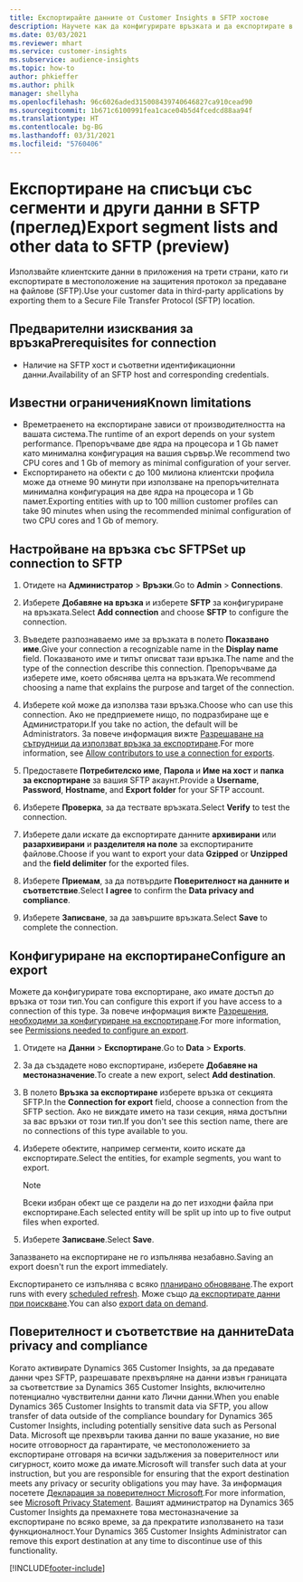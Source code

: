 ```yaml
---
title: Експортирайте данните от Customer Insights в SFTP хостове
description: Научете как да конфигурирате връзката и да експортирате в SFTP местоположение.
ms.date: 03/03/2021
ms.reviewer: mhart
ms.service: customer-insights
ms.subservice: audience-insights
ms.topic: how-to
author: phkieffer
ms.author: philk
manager: shellyha
ms.openlocfilehash: 96c6026aded315008439740646827ca910cead90
ms.sourcegitcommit: 1b671c6100991fea1cace04b5d4fcedcd88aa94f
ms.translationtype: HT
ms.contentlocale: bg-BG
ms.lasthandoff: 03/31/2021
ms.locfileid: "5760406"
---
```

# <a name="export-segment-lists-and-other-data-to-sftp-preview"></a><span data-ttu-id="a38cc-103">Експортиране на списъци със сегменти и други данни в SFTP (преглед)</span><span class="sxs-lookup"><span data-stu-id="a38cc-103">Export segment lists and other data to SFTP (preview)</span></span>

<span data-ttu-id="a38cc-104">Използвайте клиентските данни в приложения на трети страни, като ги експортирате в местоположение на защитения протокол за предаване на файлове (SFTP).</span><span class="sxs-lookup"><span data-stu-id="a38cc-104">Use your customer data in third-party applications by exporting them to a Secure File Transfer Protocol (SFTP) location.</span></span>

## <a name="prerequisites-for-connection"></a><span data-ttu-id="a38cc-105">Предварителни изисквания за връзка</span><span class="sxs-lookup"><span data-stu-id="a38cc-105">Prerequisites for connection</span></span>

- <span data-ttu-id="a38cc-106">Наличие на SFTP хост и съответни идентификационни данни.</span><span class="sxs-lookup"><span data-stu-id="a38cc-106">Availability of an SFTP host and corresponding credentials.</span></span>

## <a name="known-limitations"></a><span data-ttu-id="a38cc-107">Известни ограничения</span><span class="sxs-lookup"><span data-stu-id="a38cc-107">Known limitations</span></span>

- <span data-ttu-id="a38cc-108">Времетраенето на експортиране зависи от производителността на вашата система.</span><span class="sxs-lookup"><span data-stu-id="a38cc-108">The runtime of an export depends on your system performance.</span></span> <span data-ttu-id="a38cc-109">Препоръчваме две ядра на процесора и 1 Gb памет като минимална конфигурация на вашия сървър.</span><span class="sxs-lookup"><span data-stu-id="a38cc-109">We recommend two CPU cores and 1 Gb of memory as minimal configuration of your server.</span></span> 
- <span data-ttu-id="a38cc-110">Експортирането на обекти с до 100 милиона клиентски профила може да отнеме 90 минути при използване на препоръчителната минимална конфигурация на две ядра на процесора и 1 Gb памет.</span><span class="sxs-lookup"><span data-stu-id="a38cc-110">Exporting entities with up to 100 million customer profiles can take 90 minutes when using the recommended minimal configuration of two CPU cores and 1 Gb of memory.</span></span> 

## <a name="set-up-connection-to-sftp"></a><span data-ttu-id="a38cc-111">Настройване на връзка със SFTP</span><span class="sxs-lookup"><span data-stu-id="a38cc-111">Set up connection to SFTP</span></span>

1. <span data-ttu-id="a38cc-112">Отидете на **Администратор** > **Връзки**.</span><span class="sxs-lookup"><span data-stu-id="a38cc-112">Go to **Admin** > **Connections**.</span></span>

1. <span data-ttu-id="a38cc-113">Изберете **Добавяне на връзка** и изберете **SFTP** за конфигуриране на връзката.</span><span class="sxs-lookup"><span data-stu-id="a38cc-113">Select **Add connection** and choose **SFTP** to configure the connection.</span></span>

1. <span data-ttu-id="a38cc-114">Въведете разпознаваемо име за връзката в полето **Показвано име**.</span><span class="sxs-lookup"><span data-stu-id="a38cc-114">Give your connection a recognizable name in the **Display name** field.</span></span> <span data-ttu-id="a38cc-115">Показваното име и типът описват тази връзка.</span><span class="sxs-lookup"><span data-stu-id="a38cc-115">The name and the type of the connection describe this connection.</span></span> <span data-ttu-id="a38cc-116">Препоръчваме да изберете име, което обяснява целта на връзката.</span><span class="sxs-lookup"><span data-stu-id="a38cc-116">We recommend choosing a name that explains the purpose and target of the connection.</span></span>

1. <span data-ttu-id="a38cc-117">Изберете кой може да използва тази връзка.</span><span class="sxs-lookup"><span data-stu-id="a38cc-117">Choose who can use this connection.</span></span> <span data-ttu-id="a38cc-118">Ако не предприемете нищо, по подразбиране ще е Администратори.</span><span class="sxs-lookup"><span data-stu-id="a38cc-118">If you take no action, the default will be Administrators.</span></span> <span data-ttu-id="a38cc-119">За повече информация вижте [Разрешаване на сътрудници да използват връзка за експортиране](connections.md#allow-contributors-to-use-a-connection-for-exports).</span><span class="sxs-lookup"><span data-stu-id="a38cc-119">For more information, see [Allow contributors to use a connection for exports](connections.md#allow-contributors-to-use-a-connection-for-exports).</span></span>

1. <span data-ttu-id="a38cc-120">Предоставете **Потребителско име**, **Парола** и **Име на хост** и **папка за експортиране** за вашия SFTP акаунт.</span><span class="sxs-lookup"><span data-stu-id="a38cc-120">Provide a **Username**, **Password**, **Hostname**, and **Export folder** for your SFTP account.</span></span>

1. <span data-ttu-id="a38cc-121">Изберете **Проверка**, за да тествате връзката.</span><span class="sxs-lookup"><span data-stu-id="a38cc-121">Select **Verify** to test the connection.</span></span>

1. <span data-ttu-id="a38cc-122">Изберете дали искате да експортирате данните **архивирани** или **разархивирани** и **разделителя на поле** за експортираните файлове.</span><span class="sxs-lookup"><span data-stu-id="a38cc-122">Choose if you want to export your data **Gzipped** or **Unzipped** and the **field delimiter** for the exported files.</span></span>

1. <span data-ttu-id="a38cc-123">Изберете **Приемам**, за да потвърдите **Поверителност на данните и съответствие**.</span><span class="sxs-lookup"><span data-stu-id="a38cc-123">Select **I agree** to confirm the **Data privacy and compliance**.</span></span>

1. <span data-ttu-id="a38cc-124">Изберете **Записване**, за да завършите връзката.</span><span class="sxs-lookup"><span data-stu-id="a38cc-124">Select **Save** to complete the connection.</span></span>

## <a name="configure-an-export"></a><span data-ttu-id="a38cc-125">Конфигуриране на експортиране</span><span class="sxs-lookup"><span data-stu-id="a38cc-125">Configure an export</span></span>

<span data-ttu-id="a38cc-126">Можете да конфигурирате това експортиране, ако имате достъп до връзка от този тип.</span><span class="sxs-lookup"><span data-stu-id="a38cc-126">You can configure this export if you have access to a connection of this type.</span></span> <span data-ttu-id="a38cc-127">За повече информация вижте [Разрешения, необходими за конфигуриране на експортиране](export-destinations.md#set-up-a-new-export).</span><span class="sxs-lookup"><span data-stu-id="a38cc-127">For more information, see [Permissions needed to configure an export](export-destinations.md#set-up-a-new-export).</span></span>

1. <span data-ttu-id="a38cc-128">Отидете на **Данни** > **Експортиране**.</span><span class="sxs-lookup"><span data-stu-id="a38cc-128">Go to **Data** > **Exports**.</span></span>

1. <span data-ttu-id="a38cc-129">За да създадете ново експортиране, изберете **Добавяне на местоназначение**.</span><span class="sxs-lookup"><span data-stu-id="a38cc-129">To create a new export, select **Add destination**.</span></span>

1. <span data-ttu-id="a38cc-130">В полето **Връзка за експортиране** изберете връзка от секцията SFTP.</span><span class="sxs-lookup"><span data-stu-id="a38cc-130">In the **Connection for export** field, choose a connection from the SFTP section.</span></span> <span data-ttu-id="a38cc-131">Ако не виждате името на тази секция, няма достъпни за вас връзки от този тип.</span><span class="sxs-lookup"><span data-stu-id="a38cc-131">If you don't see this section name, there are no connections of this type available to you.</span></span>

1. <span data-ttu-id="a38cc-132">Изберете обектите, например сегменти, които искате да експортирате.</span><span class="sxs-lookup"><span data-stu-id="a38cc-132">Select the entities, for example segments, you want to export.</span></span>

   > [!NOTE]
   > <span data-ttu-id="a38cc-133">Всеки избран обект ще се раздели на до пет изходни файла при експортиране.</span><span class="sxs-lookup"><span data-stu-id="a38cc-133">Each selected entity will be split up into up to five output files when exported.</span></span> 

1. <span data-ttu-id="a38cc-134">Изберете **Записване**.</span><span class="sxs-lookup"><span data-stu-id="a38cc-134">Select **Save**.</span></span>

<span data-ttu-id="a38cc-135">Запазването на експортиране не го изпълнява незабавно.</span><span class="sxs-lookup"><span data-stu-id="a38cc-135">Saving an export doesn't run the export immediately.</span></span>

<span data-ttu-id="a38cc-136">Експортирането се изпълнява с всяко [планирано обновяване](system.md#schedule-tab).</span><span class="sxs-lookup"><span data-stu-id="a38cc-136">The export runs with every [scheduled refresh](system.md#schedule-tab).</span></span> <span data-ttu-id="a38cc-137">Може също [да експортирате данни при поискване](export-destinations.md#run-exports-on-demand).</span><span class="sxs-lookup"><span data-stu-id="a38cc-137">You can also [export data on demand](export-destinations.md#run-exports-on-demand).</span></span> 

## <a name="data-privacy-and-compliance"></a><span data-ttu-id="a38cc-138">Поверителност и съответствие на данните</span><span class="sxs-lookup"><span data-stu-id="a38cc-138">Data privacy and compliance</span></span>

<span data-ttu-id="a38cc-139">Когато активирате Dynamics 365 Customer Insights, за да предавате данни чрез SFTP, разрешавате прехвърляне на данни извън границата за съответствие за Dynamics 365 Customer Insights, включително потенциално чувствителни данни като Лични данни.</span><span class="sxs-lookup"><span data-stu-id="a38cc-139">When you enable Dynamics 365 Customer Insights to transmit data via SFTP, you allow transfer of data outside of the compliance boundary for Dynamics 365 Customer Insights, including potentially sensitive data such as Personal Data.</span></span> <span data-ttu-id="a38cc-140">Microsoft ще прехвърли такива данни по ваше указание, но вие носите отговорност да гарантирате, че местоположението за експортиране отговаря на всички задължения за поверителност или сигурност, които може да имате.</span><span class="sxs-lookup"><span data-stu-id="a38cc-140">Microsoft will transfer such data at your instruction, but you are responsible for ensuring that the export destination meets any privacy or security obligations you may have.</span></span> <span data-ttu-id="a38cc-141">За информация посетете [Декларация за поверителност Microsoft](https://go.microsoft.com/fwlink/?linkid=396732).</span><span class="sxs-lookup"><span data-stu-id="a38cc-141">For more information, see [Microsoft Privacy Statement](https://go.microsoft.com/fwlink/?linkid=396732).</span></span>
<span data-ttu-id="a38cc-142">Вашият администратор на Dynamics 365 Customer Insights да премахнете това местоназначение за експортиране по всяко време, за да прекратите използването на тази функционалност.</span><span class="sxs-lookup"><span data-stu-id="a38cc-142">Your Dynamics 365 Customer Insights Administrator can remove this export destination at any time to discontinue use of this functionality.</span></span>

[!INCLUDE[footer-include](../includes/footer-banner.md)]
